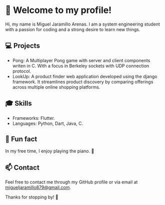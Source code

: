 # 🎉 Welcome to my profile!

Hi, my name is Miguel Jaramillo Arenas. I am a system engineering student with a passion for coding and a strong desire to learn new things. 

## 💻 Projects

- Pong: A Multiplayer Pong game with server and client components writen in C. With a focus in Berkeley sockets with UDP connection protocol.
- LookUp: A product finder web application developed using the django framework. It streamlines product discovery by comparing offerings across multiple online shopping platforms.
  
## 🎓 Skills

- Frameworks: Flutter.
- Languages: Python, Dart, Java, C.

## 🎹 Fun fact

In my free time, I enjoy playing the piano. 🎹

## 📫 Contact

Feel free to contact me through my GitHub profile or via email at migueljaramillo879@gmail.com.

Thanks for stopping by! 🙌
